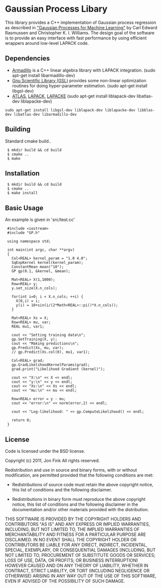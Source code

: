 Gaussian Process Libary
=======================

This library provides a C++ implementation of Gaussian process regression as described in ["Gaussian Processes for Machine Learning"](http://www.gaussianprocess.org/gpml/) by Carl Edward Rasmussen and Christopher K. I. Williams.  The design goal of the software is to provide an easy interface with fast performance by using efficient wrappers around low-level LAPACK code.

Dependencies
------------

* [Armadillo](http://arma.sourceforge.net/) is a C++ linear algebra library with LAPACK integration. (sudo apt-get install libarmadillo-dev)
* [Gnu Scientific Library (GSL)](http://www.gnu.org/software/gsl/) provides some non-linear optimization routines for doing hyper-parameter estimation. (sudo apt-get install libgsl-dev)
* [ATLAS](http://math-atlas.sourceforge.net/), [LAPACK](http://www.netlib.org/lapack/), [LAPACKE](http://www.netlib.org/lapack/lapacke.html) (sudo apt-get install liblapack-dev libatlas-dev liblapacke-dev)

```
sudo apt-get install libgsl-dev liblapack-dev liblapacke-dev libblas-dev libatlas-dev libarmadillo-dev
```

Building
--------
Standard cmake build..

     $ mkdir build && cd build
     $ cmake ..
     $ make

Installation
--------

     $ mkdir build && cd build
     $ cmake ..
     $ make install

Basic Usage
-----------
An example is given in 'src/test.cc'

     #include <iostream>
     #include "GP.h"

     using namespace std;

     int main(int argc, char **argv)
     {
       Col<REAL> kernel_param = "1.0 4.0";
       SqExpKernel kernel(kernel_param);
       ConstantMean mean("10");
       GP gp(0.1, &kernel, &mean);

       Mat<REAL> X(1,1000);
       Row<REAL> y;
       y.set_size(X.n_cols);

       for(int i=0; i < X.n_cols; ++i) {
         X(0,i) = i;
         y(i) = 10+sin(i/(2*Math<REAL>::pi()*X.n_cols));
       }

       Mat<REAL> Xs = X;
       Row<REAL> mu, var;
       REAL mu1, var1;

       cout << "Setting training data\n";
       gp.SetTraining(X, y);
       cout << "Making predictions\n";
       gp.Predict(Xs, mu, var);
       // gp.Predict(Xs.col(0), mu1, var1);

       Col<REAL> grad;
       gp.GradLikelihoodKernelParams(grad);
       grad.print("Likelihood Gradient (kernel)");

       cout << "X:\n" << X << endl;
       cout << "y:\n" << y << endl;
       cout << "Xs:\n" << Xs << endl;
       cout << "mu:\n" << mu << endl;

       Row<REAL> error = y - mu;
       cout << "error:\n" << norm(error,2) << endl;

       cout << "Log-likelihood: " << gp.ComputeLikelihood() << endl;

       return 0;
     }

License
-------
Code is licensed under the BSD license.

Copyright (c) 2011, Jon Fink
All rights reserved.

Redistribution and use in source and binary forms, with or without modification, are permitted provided that the following conditions are met:

* Redistributions of source code must retain the above copyright notice, this list of conditions and the following disclaimer.

* Redistributions in binary form must reproduce the above copyright notice, this list of conditions and the following disclaimer in the documentation and/or other materials provided with the distribution.

THIS SOFTWARE IS PROVIDED BY THE COPYRIGHT HOLDERS AND CONTRIBUTORS "AS IS" AND ANY EXPRESS OR IMPLIED WARRANTIES, INCLUDING, BUT NOT LIMITED TO, THE IMPLIED WARRANTIES OF MERCHANTABILITY AND FITNESS FOR A PARTICULAR PURPOSE ARE DISCLAIMED. IN NO EVENT SHALL THE COPYRIGHT HOLDER OR CONTRIBUTORS BE LIABLE FOR ANY DIRECT, INDIRECT, INCIDENTAL, SPECIAL, EXEMPLARY, OR CONSEQUENTIAL DAMAGES (INCLUDING, BUT NOT LIMITED TO, PROCUREMENT OF SUBSTITUTE GOODS OR SERVICES; LOSS OF USE, DATA, OR PROFITS; OR BUSINESS INTERRUPTION) HOWEVER CAUSED AND ON ANY THEORY OF LIABILITY, WHETHER IN CONTRACT, STRICT LIABILITY, OR TORT (INCLUDING NEGLIGENCE OR OTHERWISE) ARISING IN ANY WAY OUT OF THE USE OF THIS SOFTWARE, EVEN IF ADVISED OF THE POSSIBILITY OF SUCH DAMAGE.
